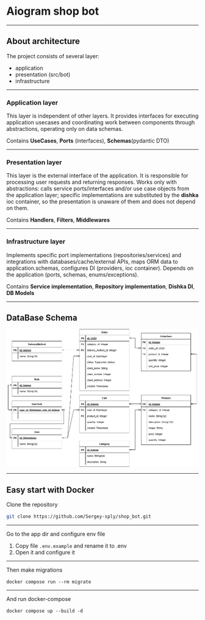 # Aiogram shop bot
___
## About architecture
The project consists of several layer:
- application 
- presentation (src/bot)
- infrastructure 
___

### Application layer
This layer is independent of other layers. It provides interfaces for executing application usecases and coordinating work between components through abstractions, operating only on data schemas.

Contains **UseCases**, **Ports** (interfaces), **Schemas**(pydantic DTO)
___

### Presentation layer
This layer is the external interface of the application. 
It is responsible for processing user requests and returning responses. 
Works only with abstractions: calls service ports/interfaces and/or use case objects from the application layer; 
specific implementations are substituted by the **dishka** ioc container, so the presentation is unaware of them and does not depend on them.


Contains **Handlers**, **Filters**, **Middlewares**
___

### Infrastructure layer
Implements specific port implementations (repositories/services) and integrations with databases/cache/external APIs, maps ORM data to application.schemas, configures DI (providers, ioc container). Depends on the application (ports, schemas, enums/exceptions).

Contains **Service implementation**, **Repository implementation**, **Dishka DI**, **DB Models**
___

## DataBase Schema

<p align="center">
    <img alt="img" src="static/DBShopBot.drawio.png" width="700"/>
</p>

___

## Easy start with Docker
Clone the repository

```bash
git clone https://github.com/Sergey-sply/shop_bot.git
```
___

Go to the app dir and configure env file
1. Copy file `.env.example` and rename it to .env
2. Open it and configure it
___

Then make migrations
```commandline
docker compose run --rm migrate
```
___

And run docker-compose
```commandline
docker compose up --build -d
```
